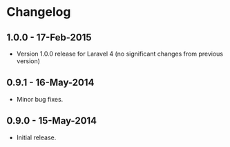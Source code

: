 # Changelog


## 1.0.0 - 17-Feb-2015

- Version 1.0.0 release for Laravel 4 (no significant changes from previous version)


## 0.9.1 - 16-May-2014

- Minor bug fixes.


## 0.9.0 - 15-May-2014

- Initial release.
